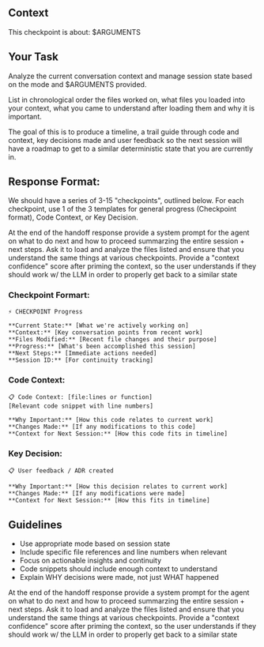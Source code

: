 ## Context
This checkpoint is about: $ARGUMENTS

## Your Task
Analyze the current conversation context and manage session state based on the mode and $ARGUMENTS provided.

List in chronological order the files worked on, what files you loaded into your context, what you came to understand after loading them and why it is important.

The goal of this is to produce a timeline, a trail guide through code and context, key decisions made and user feedback so the next session will have a roadmap to get to a similar deterministic state that you are currently in.

## Response Format:

We should have a series of 3-15 "checkpoints", outlined below. For each checkpoint, use 1 of the 3 templates for general progress (Checkpoint format), Code Context, or Key Decision.

At the end of the handoff response provide a system prompt for the agent on what to do next and how to proceed summarzing the entire session + next steps. Ask it to load and analyze the files listed and ensure that you understand the same things at various checkpoints. Provide a "context confidence" score after priming the context, so the user understands if they should work w/ the LLM in order to properly get back to a similar state

### Checkpoint Formart:
```
⚡ CHECKPOINT Progress

**Current State:** [What we're actively working on]
**Context:** [Key conversation points from recent work]
**Files Modified:** [Recent file changes and their purpose]
**Progress:** [What's been accomplished this session]
**Next Steps:** [Immediate actions needed]
**Session ID:** [For continuity tracking]
```

### Code Context:
```
📋 Code Context: [file:lines or function]
[Relevant code snippet with line numbers]

**Why Important:** [How this code relates to current work]
**Changes Made:** [If any modifications to this code]
**Context for Next Session:** [How this code fits in timeline]
```

### Key Decision:
```
📋 User feedback / ADR created

**Why Important:** [How this decision relates to current work]
**Changes Made:** [If any modifications were made]
**Context for Next Session:** [How this fits in timeline]
```

## Guidelines
- Use appropriate mode based on session state
- Include specific file references and line numbers when relevant
- Focus on actionable insights and continuity
- Code snippets should include enough context to understand
- Explain WHY decisions were made, not just WHAT happened

At the end of the handoff response provide a system prompt for the agent on what to do next and how to proceed summarzing the entire session + next steps. Ask it to load and analyze the files listed and ensure that you understand the same things at various checkpoints. Provide a "context confidence" score after priming the context, so the user understands if they should work w/ the LLM in order to properly get back to a similar state